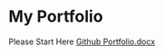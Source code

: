 # My Portfolio
Please Start Here
[Github Portfolio.docx](https://github.com/Chukwubuikexo/Portfolio/files/11738755/Github.Portfolio.docx)

